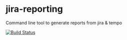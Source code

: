 # jira-reporting
Command line tool to generate reports from jira &amp; tempo

[![Build Status](https://api.travis-ci.org/brianmwhite/jira-reporting.svg?branch=master)](https://travis-ci.org/brianmwhite/jira-reporting)
